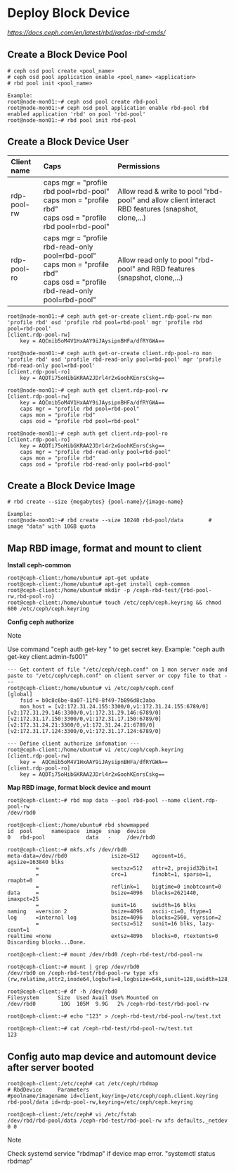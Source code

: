 # Deploy Block Device
*https://docs.ceph.com/en/latest/rbd/rados-rbd-cmds/*

## Create a Block Device Pool

```
# ceph osd pool create <pool_name>
# ceph osd pool application enable <pool_name> <application>
# rbd pool init <pool_name>

Example: 
root@node-mon01:~# ceph osd pool create rbd-pool
root@node-mon01:~# ceph osd pool application enable rbd-pool rbd
enabled application 'rbd' on pool 'rbd-pool'
root@node-mon01:~# rbd pool init rbd-pool
```

## Create a Block Device User

| Client name | Caps | Permissions |   
| :--- | :--- |  :--- | 
| rdp-pool-rw | caps mgr = "profile rbd pool=rbd-pool"<br>caps mon = "profile rbd"<br>caps osd = "profile rbd pool=rbd-pool" | Allow read & write to pool "rbd-pool" and allow client interact RBD features (snapshot, clone,...) |
| rdp-pool-ro | caps mgr = "profile rbd-read-only pool=rbd-pool"<br>caps mon = "profile rbd"<br>caps osd = "profile rbd-read-only pool=rbd-pool" | Allow read only to pool "rbd-pool" and RBD features (snapshot, clone,...) |

```
root@node-mon01:~# ceph auth get-or-create client.rdp-pool-rw mon 'profile rbd' osd 'profile rbd pool=rbd-pool' mgr 'profile rbd pool=rbd-pool'
[client.rdp-pool-rw]
	key = AQCmib5oM4V1HxAAY9iJAysipnBHFa/dfRYGWA==

root@node-mon01:~# ceph auth get-or-create client.rdp-pool-ro mon 'profile rbd' osd 'profile rbd-read-only pool=rbd-pool' mgr 'profile rbd-read-only pool=rbd-pool'
[client.rdp-pool-ro]
	key = AQDTi75oHibGKRAA2JDrl4r2xGoohKEnrsCskg==

root@node-mon01:~# ceph auth get client.rdp-pool-rw
[client.rdp-pool-rw]
	key = AQCmib5oM4V1HxAAY9iJAysipnBHFa/dfRYGWA==
	caps mgr = "profile rbd pool=rbd-pool"
	caps mon = "profile rbd"
	caps osd = "profile rbd pool=rbd-pool"

root@node-mon01:~# ceph auth get client.rdp-pool-ro
[client.rdp-pool-ro]
	key = AQDTi75oHibGKRAA2JDrl4r2xGoohKEnrsCskg==
	caps mgr = "profile rbd-read-only pool=rbd-pool"
	caps mon = "profile rbd"
	caps osd = "profile rbd-read-only pool=rbd-pool"
```

## Create a Block Device Image
```
# rbd create --size {megabytes} {pool-name}/{image-name}

Example:
root@node-mon01:~# rbd create --size 10240 rbd-pool/data        # image "data" with 10GB quota
```

## Map RBD image, format and mount to client
**Install ceph-common**
```
root@ceph-client:/home/ubuntu# apt-get update
root@ceph-client:/home/ubuntu# apt-get install ceph-common
root@ceph-client:/home/ubuntu# mkdir -p /ceph-rbd-test/{rbd-pool-rw,rbd-pool-ro}
root@ceph-client:/home/ubuntu# touch /etc/ceph/ceph.keyring && chmod 600 /etc/ceph/ceph.keyring
```

**Config ceph authorize**
> [!NOTE]
> Use command "ceph auth get-key <client user>" to get secret key. Example: "ceph auth get-key client.admin-fs001"
```
--- Get content of file "/etc/ceph/ceph.conf" on 1 mon server node and paste to "/etc/ceph/ceph.conf" on client server or copy file to that ---
root@ceph-client:/home/ubuntu# vi /etc/ceph/ceph.conf
[global]
	fsid = b0c8c6be-8a07-11f0-8f49-7b896d8c3aba
	mon_host = [v2:172.31.24.155:3300/0,v1:172.31.24.155:6789/0] [v2:172.31.29.146:3300/0,v1:172.31.29.146:6789/0] [v2:172.31.17.150:3300/0,v1:172.31.17.150:6789/0] [v2:172.31.24.21:3300/0,v1:172.31.24.21:6789/0] [v2:172.31.17.124:3300/0,v1:172.31.17.124:6789/0]

--- Define client authorize infomation ---
root@ceph-client:/home/ubuntu# vi /etc/ceph/ceph.keyring
[client.rdp-pool-rw]
	key =  AQCmib5oM4V1HxAAY9iJAysipnBHFa/dfRYGWA==
[client.rdp-pool-ro]
	key = AQDTi75oHibGKRAA2JDrl4r2xGoohKEnrsCskg==
```

**Map RBD image, format block device and mount**
```
root@ceph-client:~# rbd map data --pool rbd-pool --name client.rdp-pool-rw
/dev/rbd0

root@ceph-client:/home/ubuntu# rbd showmapped
id  pool      namespace  image  snap  device   
0   rbd-pool             data   -     /dev/rbd0

root@ceph-client:~# mkfs.xfs /dev/rbd0
meta-data=/dev/rbd0              isize=512    agcount=16, agsize=163840 blks
         =                       sectsz=512   attr=2, projid32bit=1
         =                       crc=1        finobt=1, sparse=1, rmapbt=0
         =                       reflink=1    bigtime=0 inobtcount=0
data     =                       bsize=4096   blocks=2621440, imaxpct=25
         =                       sunit=16     swidth=16 blks
naming   =version 2              bsize=4096   ascii-ci=0, ftype=1
log      =internal log           bsize=4096   blocks=2560, version=2
         =                       sectsz=512   sunit=16 blks, lazy-count=1
realtime =none                   extsz=4096   blocks=0, rtextents=0
Discarding blocks...Done.

root@ceph-client:~# mount /dev/rbd0 /ceph-rbd-test/rbd-pool-rw

root@ceph-client:~# mount | grep /dev/rbd0
/dev/rbd0 on /ceph-rbd-test/rbd-pool-rw type xfs (rw,relatime,attr2,inode64,logbufs=8,logbsize=64k,sunit=128,swidth=128,noquota)

root@ceph-client:~# df -h /dev/rbd0
Filesystem      Size  Used Avail Use% Mounted on
/dev/rbd0        10G  105M  9.9G   2% /ceph-rbd-test/rbd-pool-rw

root@ceph-client:~# echo "123" > /ceph-rbd-test/rbd-pool-rw/test.txt

root@ceph-client:~# cat /ceph-rbd-test/rbd-pool-rw/test.txt
123
```

## Config auto map device and automount device after server booted
```
root@ceph-client:/etc/ceph# cat /etc/ceph/rbdmap 
# RbdDevice		Parameters
#poolname/imagename	id=client,keyring=/etc/ceph/ceph.client.keyring
rbd-pool/data id=rdp-pool-rw,keyring=/etc/ceph/ceph.keyring

root@ceph-client:/etc/ceph# vi /etc/fstab 
/dev/rbd/rbd-pool/data /ceph-rbd-test/rbd-pool-rw xfs defaults,_netdev 0 0
```

> [!NOTE]
> Check systemd service "rbdmap" if device map error. "systemctl status rbdmap"
